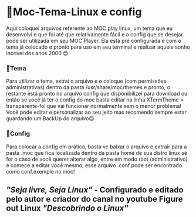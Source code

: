 # 🔰Moc-Tema-Linux e config 
Aqui coloquei arquivos referente ao MOC play linux, um tema que eu desenvolvi e que foi até que relativamente fácil e a config que se desejar pode ser utilizada em seu MOC Player. 
Ela está pré configurada e com o tema já colocado e pronto para uso em seu terminal e realizar aquele sonho incrível dos anos 2000 😊


### 🔰Tema
Para utilizar o tema, extrai o arquivo e o coloque (com permissões administrativas) dentro da pasta /usr/share/moc/themes e pronto, o restante está pronto no arquivo config que disponibilizei para download ou então se você já ter o config do moc basta editar na linha XTermTheme = transparente-fol que vai funcionar normalmente sem o menor problema! 
Você pode editar e personalizar ao seu jeito mas recomendo sempre estar guardando um BackUp do arquivo😉


### 🔰Config 
Para colocar a config em prática, basta vc baixar o arquivo e extrair para a pasta .moc que fica localizada dentro da pasta home de sua distro linux se for o caso de você querer alterar algo, entre em modo root (administrativo) e comece a editar você mesmo, esse arquivo .conf pode ser encontrado como conf.exemple no moc!

## *"Seja livre, Seja Linux"* - Configurado e editado pelo autor e criador do canal no youtube Figure out Linux *"Descobrindo o Linux"*
